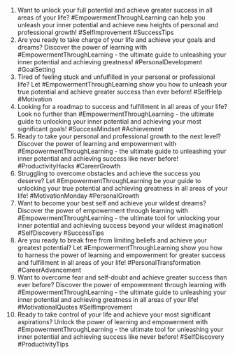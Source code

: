 1. Want to unlock your full potential and achieve greater success in all areas of your life? #EmpowermentThroughLearning can help you unleash your inner potential and achieve new heights of personal and professional growth! #SelfImprovement #SuccessTips
2. Are you ready to take charge of your life and achieve your goals and dreams? Discover the power of learning with #EmpowermentThroughLearning - the ultimate guide to unleashing your inner potential and achieving greatness! #PersonalDevelopment #GoalSetting
3. Tired of feeling stuck and unfulfilled in your personal or professional life? Let #EmpowermentThroughLearning show you how to unleash your true potential and achieve greater success than ever before! #SelfHelp #Motivation
4. Looking for a roadmap to success and fulfillment in all areas of your life? Look no further than #EmpowermentThroughLearning - the ultimate guide to unlocking your inner potential and achieving your most significant goals! #SuccessMindset #Achievement
5. Ready to take your personal and professional growth to the next level? Discover the power of learning and empowerment with #EmpowermentThroughLearning - the ultimate guide to unleashing your inner potential and achieving success like never before! #ProductivityHacks #CareerGrowth
6. Struggling to overcome obstacles and achieve the success you deserve? Let #EmpowermentThroughLearning be your guide to unlocking your true potential and achieving greatness in all areas of your life! #MotivationMonday #PersonalGrowth
7. Want to become your best self and achieve your wildest dreams? Discover the power of empowerment through learning with #EmpowermentThroughLearning - the ultimate tool for unlocking your inner potential and achieving success beyond your wildest imagination! #SelfDiscovery #SuccessTips
8. Are you ready to break free from limiting beliefs and achieve your greatest potential? Let #EmpowermentThroughLearning show you how to harness the power of learning and empowerment for greater success and fulfillment in all areas of your life! #PersonalTransformation #CareerAdvancement
9. Want to overcome fear and self-doubt and achieve greater success than ever before? Discover the power of empowerment through learning with #EmpowermentThroughLearning - the ultimate guide to unleashing your inner potential and achieving greatness in all areas of your life! #MotivationalQuotes #SelfImprovement
10. Ready to take control of your life and achieve your most significant aspirations? Unlock the power of learning and empowerment with #EmpowermentThroughLearning - the ultimate tool for unleashing your inner potential and achieving success like never before! #SelfDiscovery #ProductivityTips
